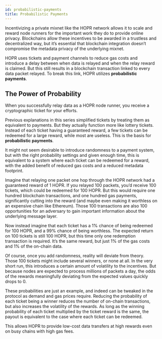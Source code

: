 ```yaml
---
id: probabilistic-payments
title: Probabilistic Payments
---
```


Incentivizing a private mixnet like the HOPR network allows it to scale and reward node runners for the important work they do to provide online privacy. Blockchains allow these incentives to be awarded in a trustless and decentralized way, but it’s essential that blockchain integration doesn’t compromise the metadata privacy of the underlying mixnet.

HOPR uses tickets and payment channels to reduce gas costs and introduce a delay between when data is relayed and when the relay reward is claimed. But this still results in a blockchain transaction linked to every data packet relayed. To break this link, HOPR utilizes **probabilistic payments**.

## The Power of Probability

When you successfully relay data as a HOPR node runner, you receive a cryptographic ticket for your efforts.

Previous explanations in this series simplified tickets by treating them as equivalent to payments. But they actually function more like lottery tickets. Instead of each ticket having a guaranteed reward, a few tickets can be redeemed for a large reward, while most are useless. This is the basis for **probabilistic payments**.

It might not seem desirable to introduce randomness to a payment system, but with the right probability settings and given enough time, this is equivalent to a system where each ticket can be redeemed for a reward, with the added benefit of reduced gas costs and a reduced metadata footprint.

Imagine that relaying one packet one hop through the HOPR network had a guaranteed reward of 1 HOPR. If you relayed 100 packets, you’d receive 100 tickets, which could be redeemed for 100 HOPR. But this would require one hundred blockchain transactions, and one hundred gas payments, significantly cutting into the reward (and maybe even making it worthless on an expensive chain like Ethereum). Those 100 transactions are also 100 opportunities for an adversary to gain important information about the underlying message layer.

Now instead imagine that each ticket has a 1% chance of being redeemed for 100 HOPR, and a 99% chance of being worthless. The expected return on 100 tickets is still 100 HOPR, but this time only one redemption transaction is required. It’s the same reward, but just 1% of the gas costs and 1% of the on-chain data.

Of course, once you add randomness, reality will deviate from theory. Those 100 tickets might include several winners, or none at all. In the very short run, this introduces a certain amount of volatility to the incentives. But because nodes are expected to process millions of packets a day, the odds of the rewards meaningfully deviating from the expected values quickly drops to 0.

These probabilities are just an example, and indeed can be tweaked in the protocol as demand and gas prices require. Reducing the probability of each ticket being a winner reduces the number of on-chain transactions, but also increases the volatility of the rewards. As long as the winning probability of each ticket multiplied by the ticket reward is the same, the payout is equivalent to the case where each ticket can be redeemed.

This allows HOPR to provide low-cost data transfers at high rewards even on busy chains with high gas fees.
